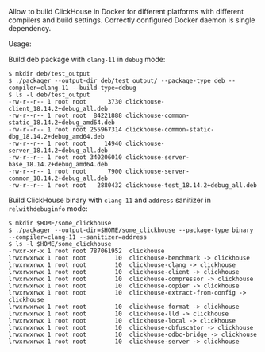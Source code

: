 Allow to build ClickHouse in Docker for different platforms with different
compilers and build settings. Correctly configured Docker daemon is single dependency.

Usage:

Build deb package with `clang-11` in `debug` mode:
```
$ mkdir deb/test_output
$ ./packager --output-dir deb/test_output/ --package-type deb --compiler=clang-11 --build-type=debug
$ ls -l deb/test_output
-rw-r--r-- 1 root root      3730 clickhouse-client_18.14.2+debug_all.deb
-rw-r--r-- 1 root root  84221888 clickhouse-common-static_18.14.2+debug_amd64.deb
-rw-r--r-- 1 root root 255967314 clickhouse-common-static-dbg_18.14.2+debug_amd64.deb
-rw-r--r-- 1 root root     14940 clickhouse-server_18.14.2+debug_all.deb
-rw-r--r-- 1 root root 340206010 clickhouse-server-base_18.14.2+debug_amd64.deb
-rw-r--r-- 1 root root      7900 clickhouse-server-common_18.14.2+debug_all.deb
-rw-r--r-- 1 root root   2880432 clickhouse-test_18.14.2+debug_all.deb

```

Build ClickHouse binary with `clang-11` and `address` sanitizer in `relwithdebuginfo`
mode:
```
$ mkdir $HOME/some_clickhouse
$ ./packager --output-dir=$HOME/some_clickhouse --package-type binary --compiler=clang-11 --sanitizer=address
$ ls -l $HOME/some_clickhouse
-rwxr-xr-x 1 root root 787061952  clickhouse
lrwxrwxrwx 1 root root        10  clickhouse-benchmark -> clickhouse
lrwxrwxrwx 1 root root        10  clickhouse-clang -> clickhouse
lrwxrwxrwx 1 root root        10  clickhouse-client -> clickhouse
lrwxrwxrwx 1 root root        10  clickhouse-compressor -> clickhouse
lrwxrwxrwx 1 root root        10  clickhouse-copier -> clickhouse
lrwxrwxrwx 1 root root        10  clickhouse-extract-from-config -> clickhouse
lrwxrwxrwx 1 root root        10  clickhouse-format -> clickhouse
lrwxrwxrwx 1 root root        10  clickhouse-lld -> clickhouse
lrwxrwxrwx 1 root root        10  clickhouse-local -> clickhouse
lrwxrwxrwx 1 root root        10  clickhouse-obfuscator -> clickhouse
lrwxrwxrwx 1 root root        10  clickhouse-odbc-bridge -> clickhouse
lrwxrwxrwx 1 root root        10  clickhouse-server -> clickhouse
```
